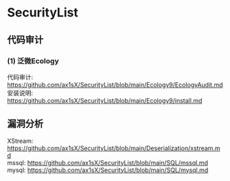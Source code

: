 # SecurityList

## 代码审计 ##

### (1) 泛微Ecology ###
代码审计: https://github.com/ax1sX/SecurityList/blob/main/Ecology9/EcologyAudit.md      
安装说明: https://github.com/ax1sX/SecurityList/blob/main/Ecology9/install.md

## 漏洞分析 ##
XStream: https://github.com/ax1sX/SecurityList/blob/main/Deserialization/xstream.md     
mssql: https://github.com/ax1sX/SecurityList/blob/main/SQL/mssql.md     
mysql: https://github.com/ax1sX/SecurityList/blob/main/SQL/mysql.md


